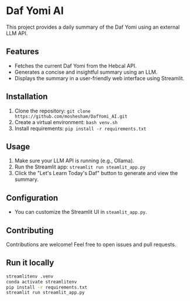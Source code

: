 # Daf Yomi AI 

This project provides a daily summary of the Daf Yomi using an external LLM API.

## Features
* Fetches the current Daf Yomi from the Hebcal API.
* Generates a concise and insightful summary using an LLM.
* Displays the summary in a user-friendly web interface using Streamlit.

## Installation
1. Clone the repository: `git clone https://github.com/moshesham/DafYomi_AI.git`
2. Create a virtual environment: `bash venv.sh`
3. Install requirements: `pip install -r requirements.txt`

## Usage
1. Make sure your LLM API is running (e.g., Ollama).
2. Run the Streamlit app: `streamlit run steamlit_app.py`
3. Click the "Let's Learn Today's Daf" button to generate and view the summary.

## Configuration
* You can customize the Streamlit UI in `steamlit_app.py`.

## Contributing
Contributions are welcome! Feel free to open issues and pull requests.

## Run it locally

```sh
streamlitenv .venv
conda activate streamlitenv
pip install -r requirements.txt
streamlit run streamlit_app.py
```
